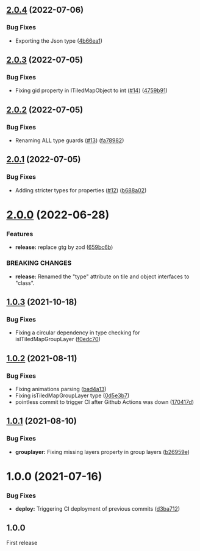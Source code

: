 ## [2.0.4](https://github.com/workadventure/tiled-map-type-guard/compare/v2.0.3...v2.0.4) (2022-07-06)


### Bug Fixes

* Exporting the Json type ([4b66ea1](https://github.com/workadventure/tiled-map-type-guard/commit/4b66ea18774d1a2568461b84c7b28d2e9a08d996))

## [2.0.3](https://github.com/workadventure/tiled-map-type-guard/compare/v2.0.2...v2.0.3) (2022-07-05)


### Bug Fixes

* Fixing gid property in ITiledMapObject to int ([#14](https://github.com/workadventure/tiled-map-type-guard/issues/14)) ([4759b91](https://github.com/workadventure/tiled-map-type-guard/commit/4759b916d87aad5e1c9ff6b91262cf7771d3e245))

## [2.0.2](https://github.com/workadventure/tiled-map-type-guard/compare/v2.0.1...v2.0.2) (2022-07-05)


### Bug Fixes

* Renaming ALL type guards ([#13](https://github.com/workadventure/tiled-map-type-guard/issues/13)) ([fa78982](https://github.com/workadventure/tiled-map-type-guard/commit/fa7898252b4909874d3079a54ca616c75dcda1be))

## [2.0.1](https://github.com/workadventure/tiled-map-type-guard/compare/v2.0.0...v2.0.1) (2022-07-05)


### Bug Fixes

* Adding stricter types for properties ([#12](https://github.com/workadventure/tiled-map-type-guard/issues/12)) ([b688a02](https://github.com/workadventure/tiled-map-type-guard/commit/b688a02992f413d70b18f2599fa4f2c0b5f3f05e))

# [2.0.0](https://github.com/workadventure/tiled-map-type-guard/compare/v1.0.3...v2.0.0) (2022-06-28)


### Features

* **release:** replace gtg by zod ([659bc6b](https://github.com/workadventure/tiled-map-type-guard/commit/659bc6b1052de59eba4f30549289211d2618902f))


### BREAKING CHANGES

* **release:** Renamed the "type" attribute on tile and object interfaces to "class".

## [1.0.3](https://github.com/workadventure/tiled-map-type-guard/compare/v1.0.2...v1.0.3) (2021-10-18)


### Bug Fixes

* Fixing a circular dependency in type checking for isITiledMapGroupLayer ([f0edc70](https://github.com/workadventure/tiled-map-type-guard/commit/f0edc700c58a064cf275f10b37d23c7ced162b34))

## [1.0.2](https://github.com/workadventure/tiled-map-type-guard/compare/v1.0.1...v1.0.2) (2021-08-11)


### Bug Fixes

* Fixing animations parsing ([bad4a13](https://github.com/workadventure/tiled-map-type-guard/commit/bad4a139fcb54e5d24b57963be892d46c67f1b55))
* Fixing isTiledMapGroupLayer type ([0d5e3b7](https://github.com/workadventure/tiled-map-type-guard/commit/0d5e3b7030b0dd00efdca6820da96da2a6b69629))
* pointless commit to trigger CI after Github Actions was down ([170417d](https://github.com/workadventure/tiled-map-type-guard/commit/170417d2e9cb07fbbfd983d1db7436ed9b66a980))

## [1.0.1](https://github.com/workadventure/tiled-map-type-guard/compare/v1.0.0...v1.0.1) (2021-08-10)


### Bug Fixes

* **grouplayer:** Fixing missing layers property in group layers ([b26959e](https://github.com/workadventure/tiled-map-type-guard/commit/b26959e706e2bf04d167d4bda04d588e162b6033))

# 1.0.0 (2021-07-16)


### Bug Fixes

* **deploy:** Triggering CI deployment of previous commits ([d3ba712](https://github.com/workadventure/tiled-map-type-guard/commit/d3ba712246e23e639c30383fdb5f229a67419bd1))

## 1.0.0

First release
